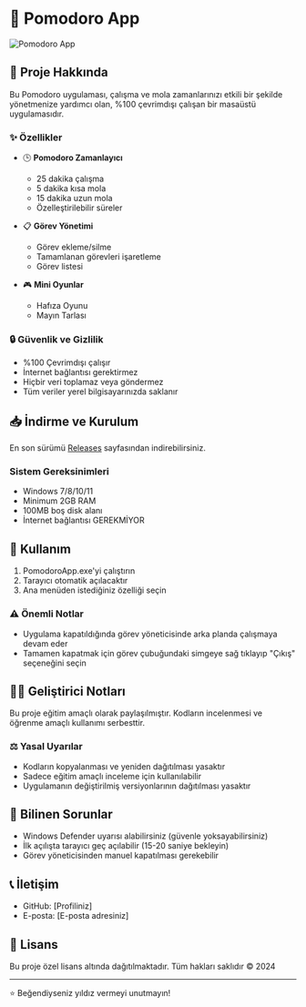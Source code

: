 # 🍅 Pomodoro App

![Pomodoro App](screenshots/main.png)

## 📝 Proje Hakkında
Bu Pomodoro uygulaması, çalışma ve mola zamanlarınızı etkili bir şekilde yönetmenize yardımcı olan, %100 çevrimdışı çalışan bir masaüstü uygulamasıdır.

### ✨ Özellikler
- 🕒 **Pomodoro Zamanlayıcı**
  - 25 dakika çalışma
  - 5 dakika kısa mola
  - 15 dakika uzun mola
  - Özelleştirilebilir süreler

- 📋 **Görev Yönetimi**
  - Görev ekleme/silme
  - Tamamlanan görevleri işaretleme
  - Görev listesi

- 🎮 **Mini Oyunlar**
  - Hafıza Oyunu
  - Mayın Tarlası

### 🔒 Güvenlik ve Gizlilik
- %100 Çevrimdışı çalışır
- İnternet bağlantısı gerektirmez
- Hiçbir veri toplamaz veya göndermez
- Tüm veriler yerel bilgisayarınızda saklanır

## 📥 İndirme ve Kurulum
En son sürümü [Releases](link) sayfasından indirebilirsiniz.

### Sistem Gereksinimleri
- Windows 7/8/10/11
- Minimum 2GB RAM
- 100MB boş disk alanı
- İnternet bağlantısı GEREKMİYOR

## 🚀 Kullanım
1. PomodoroApp.exe'yi çalıştırın
2. Tarayıcı otomatik açılacaktır
3. Ana menüden istediğiniz özelliği seçin

### ⚠️ Önemli Notlar
- Uygulama kapatıldığında görev yöneticisinde arka planda çalışmaya devam eder
- Tamamen kapatmak için görev çubuğundaki simgeye sağ tıklayıp "Çıkış" seçeneğini seçin

## 👨‍💻 Geliştirici Notları
Bu proje eğitim amaçlı olarak paylaşılmıştır. Kodların incelenmesi ve öğrenme amaçlı kullanımı serbesttir.

### ⚖️ Yasal Uyarılar
- Kodların kopyalanması ve yeniden dağıtılması yasaktır
- Sadece eğitim amaçlı inceleme için kullanılabilir
- Uygulamanın değiştirilmiş versiyonlarının dağıtılması yasaktır

## 🐛 Bilinen Sorunlar
- Windows Defender uyarısı alabilirsiniz (güvenle yoksayabilirsiniz)
- İlk açılışta tarayıcı geç açılabilir (15-20 saniye bekleyin)
- Görev yöneticisinden manuel kapatılması gerekebilir

## 📞 İletişim
- GitHub: [Profiliniz]
- E-posta: [E-posta adresiniz]

## 📜 Lisans
Bu proje özel lisans altında dağıtılmaktadır. Tüm hakları saklıdır © 2024

---
⭐ Beğendiyseniz yıldız vermeyi unutmayın!